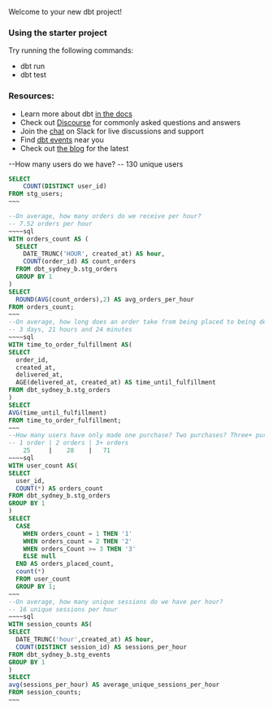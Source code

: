 Welcome to your new dbt project!

### Using the starter project

Try running the following commands:
- dbt run
- dbt test


### Resources:
- Learn more about dbt [in the docs](https://docs.getdbt.com/docs/introduction)
- Check out [Discourse](https://discourse.getdbt.com/) for commonly asked questions and answers
- Join the [chat](https://community.getdbt.com/) on Slack for live discussions and support
- Find [dbt events](https://events.getdbt.com) near you
- Check out [the blog](https://blog.getdbt.com/) for the latest 


--How many users do we have?
-- 130 unique users
~~~~sql
SELECT
    COUNT(DISTINCT user_id)
FROM stg_users;
~~~

--On average, how many orders do we receive per hour?
-- 7.52 orders per hour
~~~~sql
WITH orders_count AS (
  SELECT
    DATE_TRUNC('HOUR', created_at) AS hour,
    COUNT(order_id) AS count_orders
  FROM dbt_sydney_b.stg_orders
  GROUP BY 1
)
SELECT
  ROUND(AVG(count_orders),2) AS avg_orders_per_hour
FROM orders_count;
~~~
--On average, how long does an order take from being placed to being delivered?
-- 3 days, 21 hours and 24 minutes
~~~~sql
WITH time_to_order_fulfillment AS(
SELECT
  order_id,
  created_at,
  delivered_at,
  AGE(delivered_at, created_at) AS time_until_fulfillment
FROM dbt_sydney_b.stg_orders
)
SELECT
AVG(time_until_fulfillment)
FROM time_to_order_fulfillment;
~~~
--How many users have only made one purchase? Two purchases? Three+ purchases?
-- 1 order | 2 orders | 3+ orders 
    25     |    28    |   71
~~~~sql
WITH user_count AS(
SELECT
  user_id,
  COUNT(*) AS orders_count
FROM dbt_sydney_b.stg_orders
GROUP BY 1
)
SELECT
  CASE
    WHEN orders_count = 1 THEN '1'
    WHEN orders_count = 2 THEN '2'
    WHEN orders_Count >= 3 THEN '3'
    ELSE null
  END AS orders_placed_count,
  count(*)
  FROM user_count
  GROUP BY 1;
~~~
--On average, how many unique sessions do we have per hour?
-- 16 unique sessions per hour
~~~~sql
WITH session_counts AS(
SELECT
  DATE_TRUNC('hour',created_at) AS hour,
  COUNT(DISTINCT session_id) AS sessions_per_hour
FROM dbt_sydney_b.stg_events
GROUP BY 1
)
SELECT
avg(sessions_per_hour) AS average_unique_sessions_per_hour
FROM session_counts;
~~~